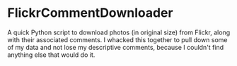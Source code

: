 FlickrCommentDownloader
=======================

A quick Python script to download photos (in original size) from Flickr, along with their associated comments.  I whacked this together to pull down some of my data and not lose my descriptive comments, because I couldn't find anything else that would do it.
